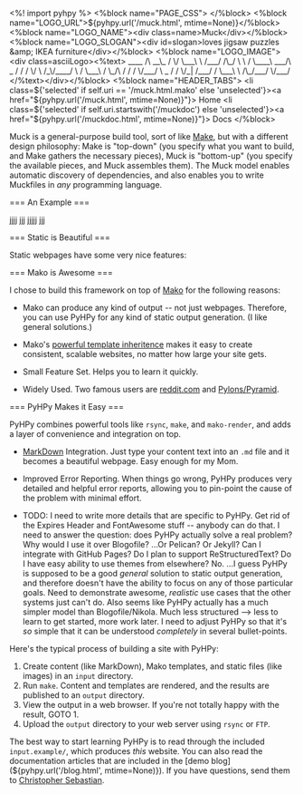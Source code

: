 <%! import pyhpy %>
<%block name="PAGE_CSS">
    <link rel="stylesheet" type="text/css" href="${pyhpy.url('/static/css/home.css')}">
    <link rel="stylesheet" type="text/css" href="${pyhpy.url('/static/css/muck.css')}">
</%block>
<%block name="LOGO_URL">${pyhpy.url('/muck.html', mtime=None)}</%block>
<%block name="LOGO_NAME"><div class=name>Muck</div></%block>
<%block name="LOGO_SLOGAN"><div id=slogan>loves jigsaw puzzles &amp; IKEA furniture</div></%block>
<%block name="LOGO_IMAGE"><div class=asciiLogo><%text>
            ____ 
           /\  __\_ 
          /  \/ \___\ 
          \     /___/ 
       /\_/     \    \ 
      /          \____\ 
  ___/\       _  /    / 
 / \/  \     /_\/____/ 
 \     /     \___\ 
 /     \_/\  /   / 
/          \/___/ 
\  _       /   / 
 \/_|     /___/ 
    /     \___\ 
    \  /\_/___/ 
     \/___/ 
</%text></div></%block>
<%block name="HEADER_TABS">
    <li class=${'selected' if self.uri == '/muck.html.mako' else 'unselected'}><a href="${pyhpy.url('/muck.html', mtime=None)}"}><i class="fa fa-home"></i> Home</a></li>
    <li class=${'selected' if self.uri.startswith('/muckdoc') else 'unselected'}><a href="${pyhpy.url('/muckdoc.html', mtime=None)}"}><i class="fa fa-book"></i> Docs</a></li>
</%block>




Muck is a general-purpose build tool, sort of like [Make](https://www.gnu.org/software/make/), but with a different design philosophy:  Make is "top-down" (you specify what you want to build, and Make gathers the necessary pieces), Muck is "bottom-up" (you specify the available pieces, and Muck assembles them).  The Muck model enables automatic discovery of dependencies, and also enables you to write Muckfiles in *any* programming language.

=== An Example ===

jjjj jjj jjjjj jjj 

=== <i class="fa fa-files-o fa-lg"></i> Static is Beautiful ===

Static webpages have some very nice features:



=== <i class="fa fa-thumbs-o-up fa-lg"></i> Mako is Awesome ===

I chose to build this framework on top of [Mako](http://www.makotemplates.org/) for the following reasons:

* Mako can produce any kind of output -- not just webpages.  Therefore, you can use PyHPy for any kind of static output generation.  (I like general solutions.)

* Mako's [powerful template inheritence](http://docs.makotemplates.org/en/latest/inheritance.html) makes it easy to create consistent, scalable websites, no matter how large your site gets.

* Small Feature Set.  Helps you to learn it quickly.

* Widely Used.  Two famous users are [reddit.com](https://github.com/reddit/reddit/) and [Pylons/Pyramid](http://www.pylonsproject.org/).


=== <i class="fa fa-paper-plane-o fa-lg"></i> PyHPy Makes it Easy ===

PyHPy combines powerful tools like `rsync`, `make`, and `mako-render`, and adds a layer of convenience and integration on top.

* [MarkDown](https://en.wikipedia.org/wiki/Markdown) Integration.  Just type your content text into an `.md` file and it becomes a beautiful webpage.  Easy enough for my Mom.

* Improved Error Reporting.  When things go wrong, PyHPy produces very detailed and helpful error reports, allowing you to pin-point the cause of the problem with minimal effort.

* TODO: I need to write more details that are specific to PyHPy.  Get rid of the Expires Header and FontAwesome stuff -- anybody can do that.  I need to answer the question: does PyHPy actually solve a real problem?  Why would I use it over Blogofile?  ...Or Pelican?  Or Jekyll?  Can I integrate with GitHub Pages?  Do I plan to support ReStructuredText?  Do I have easy ability to use themes from elsewhere?  No.  ...I guess PyHPy is supposed to be a good *general* solution to static output generation, and therefore doesn't have the ability to focus on any of those particular goals.  Need to demonstrate awesome, *realistic* use cases that the other systems just can't do.  Also seems like PyHPy actually has a much simpler model than Blogofile/Nikola.  Much less structured --> less to learn to get started, more work later.  I need to adjust PyHPy so that it's *so* simple that it can be understood *completely* in several bullet-points.

Here's the typical process of building a site with PyHPy:

1. Create content (like MarkDown), Mako templates, and static files (like images) in an `input` directory.
1. Run `make`.  Content and templates are rendered, and the results are published to an `output` directory.
1. View the output in a web browser.  If you're not totally happy with the result, GOTO 1.
1. Upload the `output` directory to your web server using `rsync` or `FTP`.

The best way to start learning PyHPy is to read through the included `input.example/`, which produces *this* website.  You can also read the documentation articles that are included in the [demo blog](${pyhpy.url('/blog.html', mtime=None)}).  If you have questions, send them to [Christopher Sebastian](mailto:csebastian3@gmail.com).

